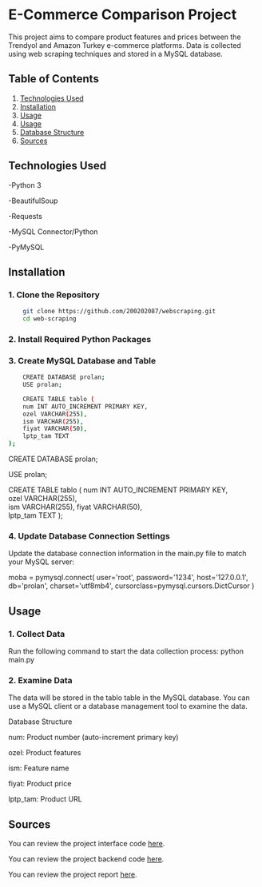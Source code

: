 # E-Commerce Comparison Project
This project aims to compare product features and prices between the Trendyol and Amazon Turkey e-commerce platforms. Data is collected using web scraping techniques and stored in a MySQL database.

## Table of Contents

1. [Technologies Used](#technologies-used)
2. [Installation](#installation)
3. [Usage](#usage)
4. [Usage](#usage)
5. [Database Structure](#database-structure)
6. [Sources](#sources)

## Technologies Used

-Python 3

-BeautifulSoup

-Requests

-MySQL Connector/Python

-PyMySQL

## Installation

### 1. Clone the Repository

```bash
    git clone https://github.com/200202087/webscraping.git
    cd web-scraping
```


### 2. Install Required Python Packages


### 3. Create MySQL Database and Table

```bash
    CREATE DATABASE prolan;
    USE prolan;

    CREATE TABLE tablo (
    num INT AUTO_INCREMENT PRIMARY KEY,  
    ozel VARCHAR(255),  
    ism VARCHAR(255),
    fiyat VARCHAR(50),  
    lptp_tam TEXT
);
```
   
CREATE DATABASE prolan;

USE prolan;

CREATE TABLE tablo (
    num INT AUTO_INCREMENT PRIMARY KEY,  
    ozel VARCHAR(255),  
    ism VARCHAR(255),
    fiyat VARCHAR(50),  
    lptp_tam TEXT
);

### 4. Update Database Connection Settings

Update the database connection information in the main.py file to match your MySQL server:

moba = pymysql.connect(
    user='root',
    password='1234',
    host='127.0.0.1',
    db='prolan',
    charset='utf8mb4',
    cursorclass=pymysql.cursors.DictCursor
)

## Usage

### 1. Collect Data

Run the following command to start the data collection process:
python main.py

### 2. Examine Data

The data will be stored in the tablo table in the MySQL database. You can use a MySQL client or a database management tool to examine the data.

Database Structure

num: Product number (auto-increment primary key)

ozel: Product features

ism: Feature name

fiyat: Product price

lptp_tam: Product URL


## Sources

You can review the project interface code [here](Arayuz.php).

You can review the project backend code [here](WebScraping.py).

You can review the project report [here](WebScrapingRep.pdf).
